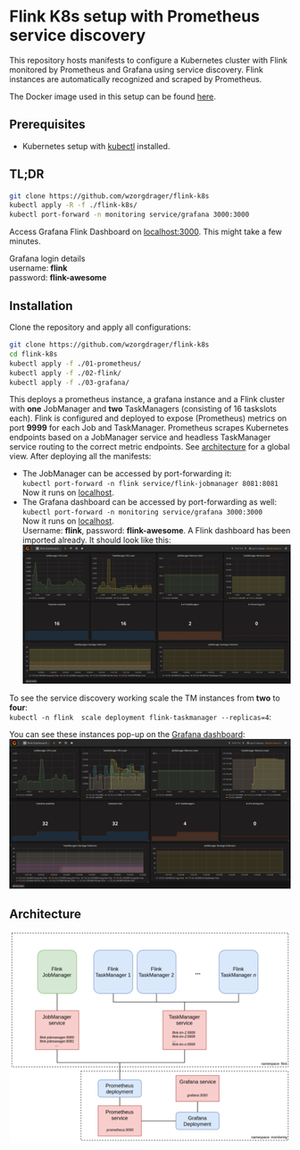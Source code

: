# Flink K8s setup with Prometheus service discovery
This repository hosts manifests to configure a Kubernetes cluster with
Flink monitored by Prometheus and Grafana using service discovery. Flink
instances are automatically recognized and scraped by Prometheus.

The Docker image used in this setup can be found
[here](https://hub.docker.com/r/wzorgdrager/flink-prometheus).

## Prerequisites
- Kubernetes setup with
[kubectl](https://kubernetes.io/docs/tasks/tools/install-kubectl/)
installed.

## TL;DR
```sh
git clone https://github.com/wzorgdrager/flink-k8s
kubectl apply -R -f ./flink-k8s/
kubectl port-forward -n monitoring service/grafana 3000:3000
```

Access Grafana Flink Dashboard on
[localhost:3000](http://localhost:3000/dashboard/db/flink-dashboard?refresh=5s&orgId=1). This might take a few minutes.

Grafana login details  
username: **flink**  
password: **flink-awesome**  

## Installation

Clone the repository and apply all configurations:
```sh
git clone https://github.com/wzorgdrager/flink-k8s
cd flink-k8s
kubectl apply -f ./01-prometheus/
kubectl apply -f ./02-flink/
kubectl apply -f ./03-grafana/
```

This deploys a prometheus instance, a grafana instance and a Flink
cluster with **one** JobManager and **two** TaskManagers (consisting of
16 taskslots each). Flink is configured and deployed to expose
(Prometheus) metrics on port **9999** for each Job and TaskManager.
Prometheus scrapes Kubernetes endpoints based on a JobManager service
and headless TaskManager service routing to the correct metric
endpoints. See [architecture](#architecture) for a global view. After
deploying all the manifests:

- The JobManager can be accessed by port-forwarding it:<br> `kubectl
port-forward -n flink service/flink-jobmanager 8081:8081` <br> Now it
runs on [localhost](http://localhost:8081).
- The Grafana dashboard can be accessed by port-forwarding as well: <br>
`kubectl port-forward -n monitoring service/grafana 3000:3000` <br> Now
it runs on [localhost](http://localhost:3000). <br> Username: **flink**,
password: **flink-awesome**. A Flink dashboard has been imported
already. It should look like this: <br> ![grafana](img/grafana_dash.png)



To see the service discovery working scale the TM instances from **two**
to **four**:  
`kubectl -n flink  scale deployment flink-taskmanager
--replicas=4`:

You can see these instances pop-up on the [Grafana
dashboard](http://localhost:3000/dashboard/db/flink-dashboard?refresh=5s&orgId=1):  
![after_scaling](img/after_scaling.png)

## Architecture

![architecture](img/architecture.png)
